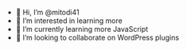 - 👋 Hi, I’m @mitodi41
- 👀 I’m interested in learning more 
- 🌱 I’m currently learning more JavaScript
- 💞️ I’m looking to collaborate on WordPress plugins

<!---
mitodi41/mitodi41 is a ✨ special ✨ repository because its `README.md` (this file) appears on your GitHub profile.
You can click the Preview link to take a look at your changes.
--->
